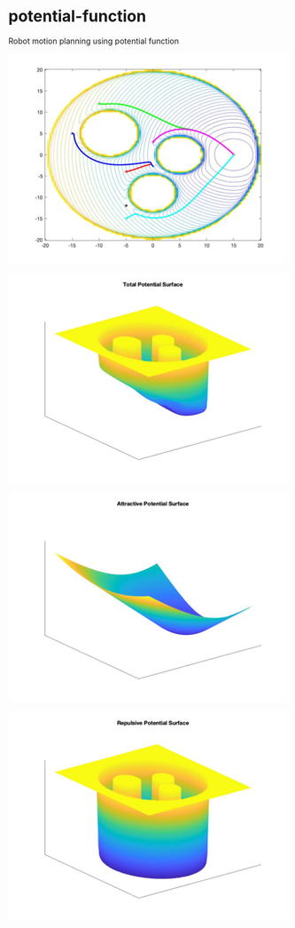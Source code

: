 # potential-function

Robot motion planning using potential function

![Simulation](https://github.com/leengh/potential-function/blob/main/simulation.jpg?raw=true)

![Total Potential Field](https://github.com/leengh/potential-function/blob/main/total-potential-surface.jpg?raw=true)

![Attractive Potential Field](https://github.com/leengh/potential-function/blob/main/attractive-potential-surface.jpg?raw=true)

![Repulsive Potential Field](https://github.com/leengh/potential-function/blob/main/repulsive-potential-surface.jpg?raw=true)





